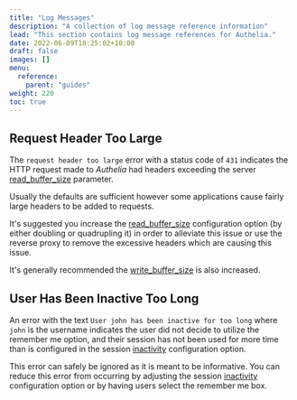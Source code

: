 ```yaml
---
title: "Log Messages"
description: "A collection of log message reference information"
lead: "This section contains log message references for Authelia."
date: 2022-06-09T18:25:02+10:00
draft: false
images: []
menu:
  reference:
    parent: "guides"
weight: 220
toc: true
---
```


## Request Header Too Large

The `request header too large` error with a status code of `431` indicates the HTTP request made to *Authelia* had
headers exceeding the server [read_buffer_size](../../configuration/miscellaneous/server.md#read_buffer_size) parameter.

Usually the defaults are sufficient however some applications cause fairly large headers to be added to requests.

It's suggested you increase the [read_buffer_size](../../configuration/miscellaneous/server.md#read_buffer_size)
configuration option (by either doubling or quadrupling it) in order to alleviate this issue or use the reverse proxy to
remove the excessive headers which are causing this issue.

It's generally recommended the [write_buffer_size](../../configuration/miscellaneous/server.md#write_buffer_size) is
also increased.

## User Has Been Inactive Too Long

An error with the text `User john has been inactive for too long` where `john` is the username indicates the user did
not decide to utilize the remember me option, and their session has not been used for more time than is configured in
the session [inactivity](../../configuration/session/introduction.md#inactivity) configuration option.

This error can safely be ignored as it is meant to be informative. You can reduce this error from occurring by adjusting
the session [inactivity](../../configuration/session/introduction.md#inactivity) configuration option or by having users
select the remember me box.
